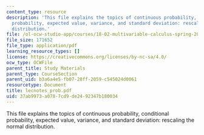 ```yaml
---
content_type: resource
description: 'This file explains the topics of continuous probability, conditional
  probability, expected value, variance, and standard deviation: rescaling the normal
  distribution.'
file: /ol-ocw-studio-app/courses/18-02-multivariable-calculus-spring-2006/37ab9973a0787cd9de2492347b180034_lecnotes_prob.pdf
file_size: 171652
file_type: application/pdf
learning_resource_types: []
license: https://creativecommons.org/licenses/by-nc-sa/4.0/
ocw_type: OCWFile
parent_title: Study Materials
parent_type: CourseSection
parent_uid: b3a6a4e5-fb07-28ff-2059-c545024d0061
resourcetype: Document
title: lecnotes_prob.pdf
uid: 37ab9973-a078-7cd9-de24-92347b180034
---
```

This file explains the topics of continuous probability, conditional probability, expected value, variance, and standard deviation: rescaling the normal distribution.